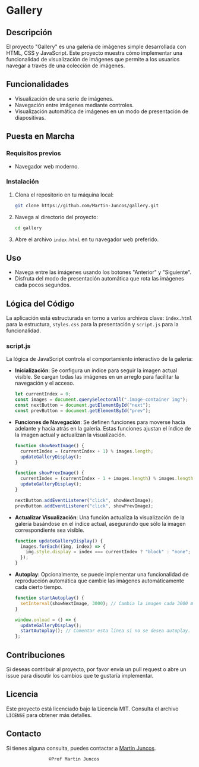 # Gallery

## Descripción

El proyecto "Gallery" es una galería de imágenes simple desarrollada con HTML, CSS y JavaScript. Este proyecto muestra cómo implementar una funcionalidad de visualización de imágenes que permite a los usuarios navegar a través de una colección de imágenes.

## Funcionalidades

- Visualización de una serie de imágenes.
- Navegación entre imágenes mediante controles.
- Visualización automática de imágenes en un modo de presentación de diapositivas.

## Puesta en Marcha

### Requisitos previos

- Navegador web moderno.

### Instalación

1. Clona el repositorio en tu máquina local:

   ```bash
   git clone https://github.com/Martin-Juncos/gallery.git
   ```

2. Navega al directorio del proyecto:

   ```bash
   cd gallery
   ```

3. Abre el archivo `index.html` en tu navegador web preferido.

## Uso

- Navega entre las imágenes usando los botones "Anterior" y "Siguiente".
- Disfruta del modo de presentación automática que rota las imágenes cada pocos segundos.

## Lógica del Código

La aplicación está estructurada en torno a varios archivos clave: `index.html` para la estructura, `styles.css` para la presentación y `script.js` para la funcionalidad.

### script.js

La lógica de JavaScript controla el comportamiento interactivo de la galería:

- **Inicialización**: Se configura un índice para seguir la imagen actual visible. Se cargan todas las imágenes en un arreglo para facilitar la navegación y el acceso.

  ```javascript
  let currentIndex = 0;
  const images = document.querySelectorAll(".image-container img");
  const nextButton = document.getElementById("next");
  const prevButton = document.getElementById("prev");
  ```

- **Funciones de Navegación**: Se definen funciones para moverse hacia adelante y hacia atrás en la galería. Estas funciones ajustan el índice de la imagen actual y actualizan la visualización.

  ```javascript
  function showNextImage() {
    currentIndex = (currentIndex + 1) % images.length;
    updateGalleryDisplay();
  }

  function showPrevImage() {
    currentIndex = (currentIndex - 1 + images.length) % images.length;
    updateGalleryDisplay();
  }

  nextButton.addEventListener("click", showNextImage);
  prevButton.addEventListener("click", showPrevImage);
  ```

- **Actualizar Visualización**: Una función actualiza la visualización de la galería basándose en el índice actual, asegurando que sólo la imagen correspondiente sea visible.

  ```javascript
  function updateGalleryDisplay() {
    images.forEach((img, index) => {
      img.style.display = index === currentIndex ? "block" : "none";
    });
  }
  ```

- **Autoplay**: Opcionalmente, se puede implementar una funcionalidad de reproducción automática que cambie las imágenes automáticamente cada cierto tiempo.

  ```javascript
  function startAutoplay() {
    setInterval(showNextImage, 3000); // Cambia la imagen cada 3000 milisegundos.
  }

  window.onload = () => {
    updateGalleryDisplay();
    startAutoplay(); // Comentar esta línea si no se desea autoplay.
  };
  ```

## Contribuciones

Si deseas contribuir al proyecto, por favor envía un pull request o abre un issue para discutir los cambios que te gustaría implementar.

## Licencia

Este proyecto está licenciado bajo la Licencia MIT. Consulta el archivo `LICENSE` para obtener más detalles.

## Contacto

Si tienes alguna consulta, puedes contactar a [Martin Juncos](mailto:prof.mcjuncos@gmail.com).

                    ©Prof Martin Juncos
